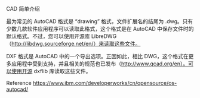 CAD 简单介绍

最为常见的 AutoCAD 格式是 “drawing” 格式，文件扩展名的结尾为 .dwg。只有少数几款软件应用程序可以读取此格式，这个格式是在 AutoCAD 中保存文件时的默认格式。不过，您可以使用开源库 LibreDWG（http://libdwg.sourceforge.net/en/）来读取这些文件。

DXF 格式是 AutoCAD 中的一个导出选项。正因如此，相比 DWG，这个格式在更多应用程中受到支持，并且相关的规范也已发布（http://www.qcad.org/en）。可以使用开源 dxflib 库读取这些文件。

Reference
https://www.ibm.com/developerworks/cn/opensource/os-autocad/
